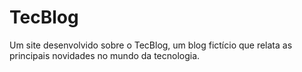# TecBlog
Um site desenvolvido sobre o TecBlog, um blog fictício que relata as principais novidades no mundo da tecnologia.
